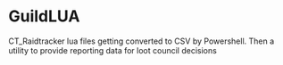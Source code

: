 # GuildLUA
CT_Raidtracker lua files getting converted to CSV by Powershell. Then a utility to provide reporting data for loot council decisions
